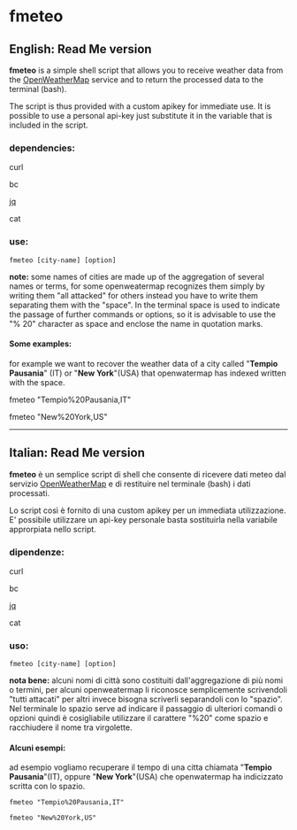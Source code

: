 # fmeteo

## English: Read Me  version

**fmeteo** is a simple shell script that allows you to receive weather data from the [OpenWeatherMap](https://openweathermap.org/) service and to return the processed data to the terminal (bash).

The script is thus provided with a custom apikey for immediate use. It is possible to use a personal api-key just substitute it in the variable that is included in the script.

### dependencies:

curl

bc

[jq](https://stedolan.github.io/jq/)

cat

### use:

    fmeteo [city-name] [option]
    
    

**note:** some names of cities are made up of the aggregation of several names or terms, for some openweatermap recognizes them simply by writing them "all attacked" for others instead you have to write them separating them with the "space". In the terminal space is used to indicate the passage of further commands or options, so it is advisable to use the "% 20" character as space and enclose the name in quotation marks.

#### Some examples:

for example we want to recover the weather data  of a city called "**Tempio Pausania**" (IT) or "**New York**"(USA) that openwatermap has indexed  written with the space.

fmeteo "Tempio%20Pausania,IT"

fmeteo "New%20York,US"

***



## Italian: Read Me  version


**fmeteo** è un semplice script di shell che consente di ricevere dati meteo dal servizio [OpenWeatherMap](https://openweathermap.org/) e di restituire nel terminale (bash) i dati processati.

Lo script così  è fornito di una custom apikey per un immediata utilizzazione. E' possibile utilizzare un api-key personale basta sostituirla nella variabile approrpiata nello script.


### dipendenze:

curl

bc

[jq](https://stedolan.github.io/jq/)

cat

### uso:

    fmeteo [city-name] [option]


**nota bene:** alcuni nomi di città sono costituiti dall'aggregazione di più nomi o termini, per alcuni openweatermap li riconosce semplicemente scrivendoli "tutti attacati" per altri invece bisogna scriverli separandoli con lo "spazio". Nel terminale lo spazio serve ad indicare il passaggio di ulteriori comandi o opzioni quindi è cosigliabile utilizzare il carattere "%20" come spazio e racchiudere il nome tra virgolette.

#### Alcuni esempi:

ad esempio vogliamo recuperare il tempo di una citta chiamata "**Tempio Pausania**"(IT), oppure  "**New York**"(USA) che openwatermap ha indicizzato scritta con lo spazio.

    fmeteo "Tempio%20Pausania,IT"

    fmeteo "New%20York,US"

